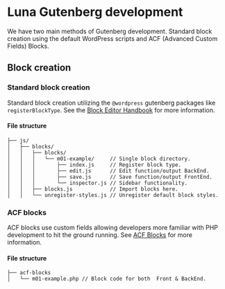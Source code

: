 # Luna Gutenberg development

We have two main methods of Gutenberg development. Standard block creation using the default WordPress scripts and ACF (Advanced Custom Fields) Blocks.

## Block creation

### Standard block creation
Standard block creation utilizing the `@wordpress` gutenberg packages like `registerBlockType`. See the [Block Editor Handbook](https://developer.wordpress.org/block-editor/developers/) for more information.

#### File structure
```
├── js/
│   ├── blocks/
│   │   ├── blocks/
│   │   │   └── m01-example/     // Single block directory.
│   │   │       ├── index.js     // Register block type.
│   │   │       ├── edit.js      // Edit function/output BackEnd.
│   │   │       ├── save.js      // Save function/output FrontEnd.
│   │   │       └── inspector.js // Sidebar functionality.
│   │   ├── blocks.js            // Import blocks here.
│   │   └── unregister-styles.js // Unregister default block styles.
```

### ACF blocks
ACF blocks use custom fields allowing developers more familiar with PHP development to hit the ground running. See [ACF Blocks](https://www.advancedcustomfields.com/resources/blocks/) for more information.

#### File structure
```
├── acf-blocks
│   └── m01-example.php // Block code for both  Front & BackEnd.
```

